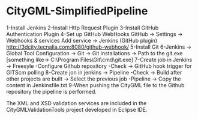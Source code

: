 # CityGML-SimplifiedPipeline

1-Install Jenkins
2-Install Http Request Plugin
3-Install GitHub Authentication Plugin
4-Set up GitHub WebHooks
	GitHub -> Settings -> Webhooks & services
	Add service ->  Jenkins (GitHub plugin)
	http://3dcity.tecnalia.com:8080/github-webhook/
5-Install Git
6-Jenkins -> Global Tool Configuration -> Git -> Git installations -> Path to the git.exe [something like-> C:\Program Files\Git\cmd\git.exe]
7-Create job in Jenkins -> Freesyle
	-Configure Github repository
	-Check -> GitHub hook trigger for GITScm polling
8-Create jon in jenkins -> Pipeline
	-Check -> Build after other projects are built -> Select the previous job
	-Pipeline -> Copy the content in Jenkinsfile.txt
9-When pushing the CityGML file to the Github repository the pipeline is performed.


The XML and XSD validation services are included in the CityGMLValidationTools project developed in Eclipse IDE.